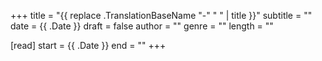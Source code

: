 +++
title = "{{ replace .TranslationBaseName "-" " " | title }}"
subtitle = ""
date = {{ .Date }}
draft = false
author = ""
genre = ""
length = ""

[read]
  start = {{ .Date }}
  end = ""
+++
